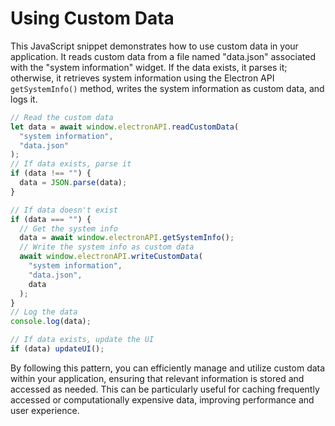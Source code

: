 # Using Custom Data

This JavaScript snippet demonstrates how to use custom data in your application. It reads custom data from a file named "data.json" associated with the "system information" widget. If the data exists, it parses it; otherwise, it retrieves system information using the Electron API `getSystemInfo()` method, writes the system information as custom data, and logs it.

```javascript
// Read the custom data
let data = await window.electronAPI.readCustomData(
  "system information",
  "data.json"
);
// If data exists, parse it
if (data !== "") {
  data = JSON.parse(data);
}

// If data doesn't exist
if (data === "") {
  // Get the system info
  data = await window.electronAPI.getSystemInfo();
  // Write the system info as custom data
  await window.electronAPI.writeCustomData(
    "system information",
    "data.json",
    data
  );
}
// Log the data
console.log(data);

// If data exists, update the UI
if (data) updateUI();
```

By following this pattern, you can efficiently manage and utilize custom data within your application, ensuring that relevant information is stored and accessed as needed. This can be particularly useful for caching frequently accessed or computationally expensive data, improving performance and user experience.
